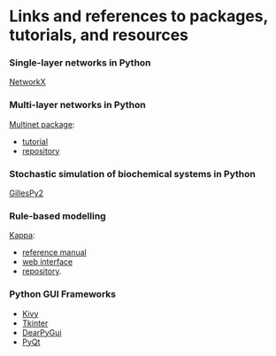 # Links and references to packages, tutorials, and resources

### Single-layer networks in Python
[NetworkX](https://networkx.org/)

### Multi-layer networks in Python
[Multinet package](http://multilayer.it.uu.se/software.html):
- [tutorial](https://www.dropbox.com/sh/300xdrc7lyqhgxl/AACsXyW8_mf-ah5KTJyqHilpa/python?dl=0&subfolder_nav_tracking=1)
- [repository](https://bitbucket.org/uuinfolab/py_multinet/src/master/)

### Stochastic simulation of biochemical systems in Python
[GillesPy2](https://github.com/StochSS/GillesPy2)

### Rule-based modelling
[Kappa](https://kappalanguage.org/):
- [reference manual](http://dev.executableknowledge.org/docs/KaSim-manual-master/KaSim_manual.htm)
- [web interface](https://tools.kappalanguage.org/try/?model=https%3A//raw.githubusercontent.com/Kappa-Dev/KappaTools/master/examples/abc-pert.ka)
- [repository](https://github.com/Kappa-Dev/KappaTools).

### Python GUI Frameworks
- [Kivy](https://kivy.org/#home)
- [Tkinter](https://realpython.com/python-gui-tkinter/)
- [DearPyGui](https://github.com/hoffstadt/DearPyGui)
- [PyQt](https://wiki.python.org/moin/PyQt/Tutorials)